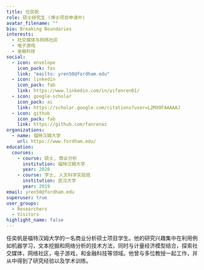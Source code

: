 ```yaml
---
title: 任奕帆
role: 硕士研究生 (博士项目申请中)
avatar_filename: ""
bio: Breaking Boundaries
interests:
  - 社交媒体与网络社区
  - 电子游戏
  - 金融科技
social:
  - icon: envelope
    icon_pack: fas
    link: "mailto: yren50@fordham.edu"
  - icon: linkedin
    icon_pack: fab
    link: https://www.linkedin.com/in/yifanren01/
  - icon: google-scholar
    icon_pack: ai
    link: https://scholar.google.com/citations?user=L2MXOFAAAAAJ
  - icon: github
    icon_pack: fab
    link: https://github.com/fanrenaz
organizations:
  - name: 福特汉姆大学
    url: https://www.fordham.edu/
education:
  courses:
    - course: 硕士, 商业分析
      institution: 福特汉姆大学
      year: 2020
    - course: 学士, 人文科学实验班
      institution: 武汉大学
      year: 2019
email: yren50@fordham.edu
superuser: true
user_groups:
  - Researchers
  - Visitors
highlight_name: false
---
```

任奕帆是福特汉姆大学的一名商业分析硕士项目学生。他的研究兴趣集中在利用例如机器学习，文本挖掘和网络分析的技术方法，同时与计量经济模型结合，探索社交媒体，网络社区，电子游戏，和金融科技等领域。他曾与多位教授一起工作，并从中得到了研究经验以及学术训练。
